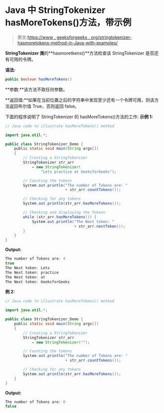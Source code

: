 # Java 中 StringTokenizer hasMoreTokens()方法，带示例

> 原文:[https://www . geeksforgeeks . org/stringtokenizer-hasmoretokens-method-in-Java-with-examples/](https://www.geeksforgeeks.org/stringtokenizer-hasmoretokens-method-in-java-with-examples/)

**StringTokenizer 类**的**hasmoretkens()**方法检查该 StringTokenizer 是否还有可用的令牌。

**语法:**

```java
public boolean hasMoreTokens()
```

**参数:**该方法不取任何参数。

**返回值:**如果在当前位置之后的字符串中发现至少还有一个令牌可用，则该方法返回布尔值 True，否则返回 false。

下面的程序说明了 StringTokenizer 的 hasMoreTokens()方法的工作:
**示例 1:**

```java
// Java code to illustrate hasMoreTokens() method

import java.util.*;

public class StringTokenizer_Demo {
    public static void main(String args[])
    {
        // Creating a StringTokenizer
        StringTokenizer str_arr
            = new StringTokenizer(
                "Lets practice at GeeksforGeeks");

        // Counting the tokens
        System.out.println("The number of Tokens are: "
                           + str_arr.countTokens());

        // Checking for any tokens
        System.out.println(str_arr.hasMoreTokens());

        // Checking and displaying the Tokens
        while (str_arr.hasMoreTokens()) {
            System.out.println("The Next token: "
                               + str_arr.nextToken());
        }
    }
}
```

**Output:**

```java
The number of Tokens are: 4
true
The Next token: Lets
The Next token: practice
The Next token: at
The Next token: GeeksforGeeks

```

**例 2:**

```java
// Java code to illustrate hasMoreTokens() method

import java.util.*;

public class StringTokenizer_Demo {
    public static void main(String args[])
    {
        // Creating a StringTokenizer
        StringTokenizer str_arr
            = new StringTokenizer("");

        // Counting the tokens
        System.out.println("The number of Tokens are: "
                           + str_arr.countTokens());

        // Checking for any tokens
        System.out.println(str_arr.hasMoreTokens());
    }
}
```

**Output:**

```java
The number of Tokens are: 0
false

```